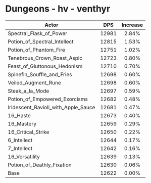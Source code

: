 # Dungeons - hv - venthyr
| Actor | DPS | Increase |
|---|:---:|:---:|
|Spectral_Flask_of_Power|12981|2.84%|
|Potion_of_Spectral_Intellect|12815|1.53%|
|Potion_of_Phantom_Fire|12751|1.02%|
|Tenebrous_Crown_Roast_Aspic|12723|0.80%|
|Feast_of_Gluttonous_Hedonism|12710|0.70%|
|Spinefin_Souffle_and_Fries|12698|0.60%|
|Veiled_Augment_Rune|12698|0.60%|
|Steak_a_la_Mode|12697|0.59%|
|Potion_of_Empowered_Exorcisms|12682|0.48%|
|Iridescent_Ravioli_with_Apple_Sauce|12681|0.47%|
|16_Haste|12673|0.40%|
|16_Mastery|12659|0.29%|
|16_Critical_Strike|12650|0.22%|
|6_Intellect|12644|0.17%|
|7_Intellect|12642|0.16%|
|16_Versatility|12639|0.13%|
|Potion_of_Deathly_Fixation|12630|0.06%|
|Base|12622|0.00%|
